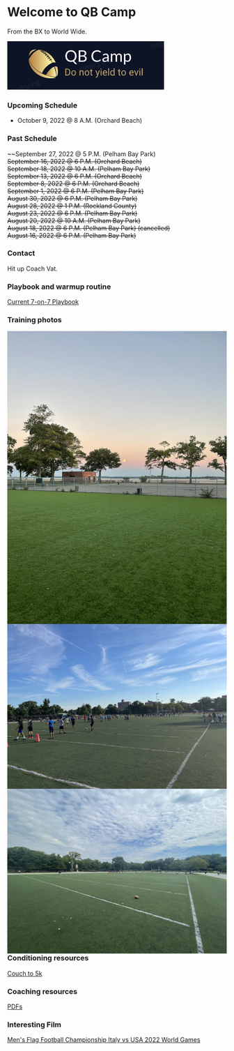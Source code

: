 # Welcome to QB Camp 

From the BX to World Wide.

<img src="images/QB_CAMP_2022_LOGO.png"
     alt="QB Camp Logo 2022"
     style="float: center; margin-right: 10px;" /> 

### Upcoming Schedule

<ul>
  <li>October 9, 2022 @ 8 A.M. (Orchard Beach) </li>
</ul>

### Past Schedule

~~September 27, 2022 @ 5 P.M. (Pelham Bay Park) \
~~September 16, 2022 @ 6 P.M. (Orchard Beach)~~ \
~~September 18, 2022 @ 10 A.M. (Pelham Bay Park)~~ \
~~September 13, 2022 @ 6 P.M. (Orchard Beach)~~ \
~~September 8, 2022 @ 6 P.M. (Orchard Beach)~~ \
~~September 1, 2022 @ 6 P.M. (Pelham Bay Park)~~ \
~~August 30, 2022   @ 6 P.M. (Pelham Bay Park)~~ \
~~August 28, 2022 @ 1 P.M. (Rockland County)~~ \
~~August 23, 2022 @ 6 P.M. (Pelham Bay Park)~~ \
~~August 20, 2022 @ 10 A.M. (Pelham Bay Park)~~ \
~~August 18, 2022 @ 6 P.M. (Pelham Bay Park) (cancelled)~~ \
~~August 16, 2022 @ 6 P.M. (Pelham Bay Park)~~ 

### Contact

Hit up Coach Vat.

### Playbook and warmup routine

[Current 7-on-7 Playbook](https://github.com/aglucaci/qb-camp/raw/gh-pages/PDFs/ADM-7-on-7-Flag-Playbook.pdf)

### Training photos

<img src="images/QBCAMP_ORCHARD_BEACH_2020.jpg"
     alt="Orchard Beach (September 8 2022)"
     style="float: left; margin-right: 10px;" />

<img src="images/PB1_08_16_2022.jpg"
     alt="Pelham Bay Park (August 16 2022)"
     style="float: left; margin-right: 10px;" />

<img src="images/SaturdayMorning.jpg"
     alt="Pelham Bay Park (August 20 2022)"
     style="float: left; margin-right: 10px;" />

<br/>
<br/>

### Conditioning resources 

[Couch to 5k](http://www.c25k.com/c25k_metric.html)

### Coaching resources

[PDFs](https://github.com/aglucaci/qb-camp/tree/gh-pages/PDFs)

### Interesting Film

[Men's Flag Football Championship Italy vs USA 2022 World Games](https://www.youtube.com/watch?v=nYb3I9DLawk)
